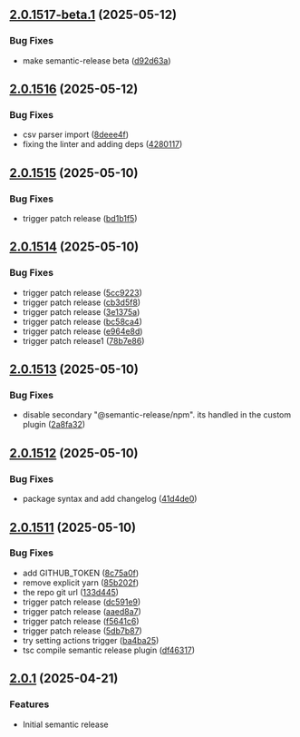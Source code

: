 ## [2.0.1517-beta.1](https://github.com/eco/er-test/compare/v2.0.1516...v2.0.1517-beta.1) (2025-05-12)

### Bug Fixes

- make semantic-release beta ([d92d63a](https://github.com/eco/er-test/commit/d92d63a99364fb80ce84c22d539a55c29d000b53))

## [2.0.1516](https://github.com/eco/er-test/compare/v2.0.1515...v2.0.1516) (2025-05-12)

### Bug Fixes

- csv parser import ([8deee4f](https://github.com/eco/er-test/commit/8deee4f29fa18fb086219f6bf08a06e719ac3f9c))
- fixing the linter and adding deps ([4280117](https://github.com/eco/er-test/commit/4280117a03d842fc7ee2b6fc027f5ac67d196de9))

## [2.0.1515](https://github.com/eco/er-test/compare/v2.0.1514...v2.0.1515) (2025-05-10)

### Bug Fixes

- trigger patch release ([bd1b1f5](https://github.com/eco/er-test/commit/bd1b1f547edba09f8fa6a268d028fed291ecb4b2))

## [2.0.1514](https://github.com/eco/er-test/compare/v2.0.1513...v2.0.1514) (2025-05-10)

### Bug Fixes

- trigger patch release ([5cc9223](https://github.com/eco/er-test/commit/5cc92237068004a6bdb07dff226d8b3a28ef5d55))
- trigger patch release ([cb3d5f8](https://github.com/eco/er-test/commit/cb3d5f803cbe74cd55f51e77c12be7e316176703))
- trigger patch release ([3e1375a](https://github.com/eco/er-test/commit/3e1375aaefcd9c3aeaee639431728307c741b30b))
- trigger patch release ([bc58ca4](https://github.com/eco/er-test/commit/bc58ca44f7492dc3121428e22b30de233f91a940))
- trigger patch release ([e964e8d](https://github.com/eco/er-test/commit/e964e8decbb7b31ef29f2ae991c4485e23d0c3a0))
- trigger patch release1 ([78b7e86](https://github.com/eco/er-test/commit/78b7e86ebbf7e2ed30ea15184441376e77ae908b))

## [2.0.1513](https://github.com/eco/er-test/compare/v2.0.1512...v2.0.1513) (2025-05-10)

### Bug Fixes

- disable secondary "@semantic-release/npm". its handled in the custom plugin ([2a8fa32](https://github.com/eco/er-test/commit/2a8fa3286943b8e3938aaf311c91a1068453aa8a))

## [2.0.1512](https://github.com/eco/er-test/compare/v2.0.1511...v2.0.1512) (2025-05-10)

### Bug Fixes

- package syntax and add changelog ([41d4de0](https://github.com/eco/er-test/commit/41d4de0bb64234684d0b1dfd8b8359baa4c62966))

## [2.0.1511](https://github.com/eco/er-test/compare/vv2.0.1510...v2.0.1511) (2025-05-10)

### Bug Fixes

- add GITHUB_TOKEN ([8c75a0f](https://github.com/eco/er-test/commit/8c75a0f3283c0cede949bfe54b7931c90507ef87))
- remove explicit yarn ([85b202f](https://github.com/eco/er-test/commit/85b202f98fc8bf330ebf469eb0b178a2c573f1e3))
- the repo git url ([133d445](https://github.com/eco/er-test/commit/133d445f3a80d82c24a79517831619d13d42c748))
- trigger patch release ([dc591e9](https://github.com/eco/er-test/commit/dc591e90b20ab928cd332552a3ee27e72efda05c))
- trigger patch release ([aaed8a7](https://github.com/eco/er-test/commit/aaed8a71ccca9a6cf37eaa6c19840521c8a3a001))
- trigger patch release ([f5641c6](https://github.com/eco/er-test/commit/f5641c6ecf53d422606e5471e03e4d60d1cd9cd6))
- trigger patch release ([5db7b87](https://github.com/eco/er-test/commit/5db7b870ad85b71ae31776c5a89c762a46f369dd))
- try setting actions trigger ([ba4ba25](https://github.com/eco/er-test/commit/ba4ba25b4d77f1878be4f71cca59deef3388efac))
- tsc compile semantic release plugin ([df46317](https://github.com/eco/er-test/commit/df4631784dbb120dc30ac30ac036db19fa8df9a3))

## [2.0.1](https://github.com/eco/eco-routes-stoyan/compare/v1.1.1...v1.1.2) (2025-04-21)

### Features

- Initial semantic release
